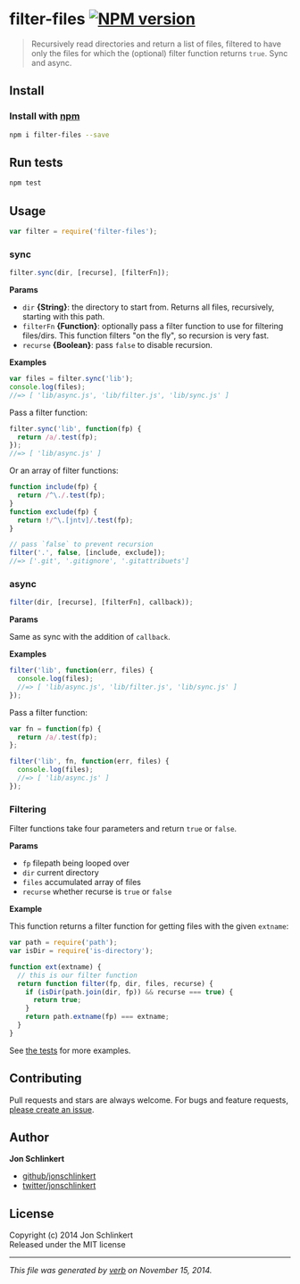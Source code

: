 # filter-files [![NPM version](https://badge.fury.io/js/filter-files.svg)](http://badge.fury.io/js/filter-files)

> Recursively read directories and return a list of files, filtered to have only the files for which the (optional) filter function returns `true`. Sync and async.

## Install
### Install with [npm](npmjs.org)

```bash
npm i filter-files --save
```

## Run tests

```bash
npm test
```

## Usage

```js
var filter = require('filter-files');
```

### sync

```js
filter.sync(dir, [recurse], [filterFn]);
```
**Params**

 - `dir` **{String}**: the directory to start from. Returns all files, recursively, starting with this path.
 - `filterFn` **{Function}**: optionally pass a filter function to use for filtering files/dirs. This function filters "on the fly", so recursion is very fast.
 - `recurse` **{Boolean}**: pass `false` to disable recursion.

**Examples**

```js
var files = filter.sync('lib');
console.log(files);
//=> [ 'lib/async.js', 'lib/filter.js', 'lib/sync.js' ]
```

Pass a filter function:

```js
filter.sync('lib', function(fp) {
  return /a/.test(fp);
});
//=> [ 'lib/async.js' ]
```

Or an array of filter functions:

```js
function include(fp) {
  return /^\./.test(fp);
}
function exclude(fp) {
  return !/^\.[jntv]/.test(fp);
}

// pass `false` to prevent recursion
filter('.', false, [include, exclude]);
//=> ['.git', '.gitignore', '.gitattribuets']
```

### async

```js
filter(dir, [recurse], [filterFn], callback));
```
**Params**

Same as sync with the addition of `callback`.

**Examples**

```js
filter('lib', function(err, files) {
  console.log(files);
  //=> [ 'lib/async.js', 'lib/filter.js', 'lib/sync.js' ]
});
```

Pass a filter function:

```js
var fn = function(fp) {
  return /a/.test(fp);
};

filter('lib', fn, function(err, files) {
  console.log(files);
  //=> [ 'lib/async.js' ]
});
```

### Filtering

Filter functions take four parameters and return `true` or `false`.

**Params**

 - `fp` filepath being looped over
 - `dir` current directory
 - `files` accumulated array of files
 - `recurse` whether recurse is `true` or `false`

**Example**

This function returns a filter function for getting files with the given `extname`:

```js
var path = require('path');
var isDir = require('is-directory');

function ext(extname) {
  // this is our filter function
  return function filter(fp, dir, files, recurse) {
    if (isDir(path.join(dir, fp)) && recurse === true) {
      return true;
    }
    return path.extname(fp) === extname;
  }
}
```

See [the tests](./test/test.js) for more examples.


## Contributing
Pull requests and stars are always welcome. For bugs and feature requests, [please create an issue](https://github.com/jonschlinkert/filter-files/issues).

## Author

**Jon Schlinkert**
 
+ [github/jonschlinkert](https://github.com/jonschlinkert)
+ [twitter/jonschlinkert](http://twitter.com/jonschlinkert) 

## License
Copyright (c) 2014 Jon Schlinkert  
Released under the MIT license

***

_This file was generated by [verb](https://github.com/assemble/verb) on November 15, 2014._